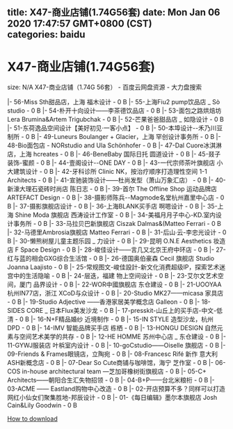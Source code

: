 
title: X47-商业店铺(1.74G56套)
date: Mon Jan 06 2020 17:47:57 GMT+0800 (CST)    
categories: baidu
---

# X47-商业店铺(1.74G56套)
size: N/A
 X47-商业店铺（1.74G 56套） - 百度云网盘资源 - 大力盘搜索
 
|- 56-Miss Sth甜品店，上海  福木设计 - 0 B
|- 55-上海Fiu2 pump饮品店 _ Sò studio - 0 B
|- 54-朴开十向设计——李茶德饮品店 - 0 B
|- 53-面包之路烘焙坊  Lera Brumina&Artem Trigubchak - 0 B
|- 52-芒果爸爸甜品店 _ 如隐设计 - 0 B
|- 51-东荷逸品空间设计【美好初见·一客小点】 - 0 B
|- 50-本埠设计--禾乃川豆制所 - 0 B
|- 49-Luneurs Boulanger + Glacier，上海  罕创设计事务所 - 0 B
|- 48-Bio面包店 - NORstudio and Ula Schönhofer - 0 B
|- 47-Dal Cuore冰淇淋店，上海  hcreates - 0 B
|- 46-BeneBaby 国际日托   圆道设计 - 0 B
|- 45-叕子装饰-蜜颜 - 0 B
|- 44-壹阁设计--ONE DAY - 0 B
|- 43-一代宗师茶叶旗舰店  小大建筑设计 - 0 B
|- 42-牙科诊所 Clinic NK，按治疗顺序打造理性空间  1-1 Architects - 0 B
|- 41-宣驰装饰设计——杜尚发型（萧山万象汇店） - 0 B
|- 40-新濠大理石瓷砖时尚店   陈日志 - 0 B
|- 39-首尔 The Offline Shop 运动品牌店  ARTEFACT Design - 0 B
|- 38-摄影师陈兵--Magmode名堂杭州嘉里中心店 - 0 B
|- 37-摄影旗舰店设计 - 0 B
|- 36-上海BLANK买手店   啊嗯设计 - 0 B
|- 35-上海 Shine Moda 旗舰店  西涛设计工作室 - 0 B
|- 34-美福月月子中心-KD.室内设计事务所 - 0 B
|- 33-马拉贝巴新旗舰店   Ciszak Dalmas&(Matteo Ferrari - 0 B
|- 32-马德里Ambrosia旗舰店  Matteo Ferrari - 0 B
|- 31-后山∙云-李忠光设计 - 0 B
|- 30-懒熊树屋儿童主题乐园 _ 力设计 - 0 B
|- 29-昆明 O.N.E Aesthetics 妆造店  F Space Design - 0 B
|- 28-峻佳设计——言几又北京王府中环店 - 0 B
|- 27-红与蓝的相会GXG综合生活馆 - 0 B
|- 26-德国奥伯豪森 Cecil 旗舰店 Studio Joanna Laajisto - 0 B
|- 25-常规图文-峻佳設計-新文化消费超级IP，探索艺术迷宫中的生活隐喻 - 0 B
|- 24-层迭，福建  物上空间设计 - 0 B
|- 23-艾尔文艺术空间，厦门  品界设计 - 0 B
|- 22-WOR中國旗舰店  东仓建设 - 0 B
|- 21-UOOYAA杭州IN77店，浙江  XCoD与众设计 - 0 B
|- 20-Studio MK27——micasa 家具店 - 0 B
|- 19-Studio Adjective ——香港家居美学概念店 Galleon - 0 B
|- 18-SIDES CORE _ 日本Flux美发沙龙 - 0 B
|- 17-presskit-山丘上的买手店-中文-低清 - 0 B
|- 16-N+F精品婚纱  近境制作 - 0 B
|- 15-IN STYLE 造型沙龙，杭州  DPD - 0 B
|- 14-IMV 智能品牌买手店  栋栖 - 0 B
|- 13-HONGU DESIGN  自然元素与空间艺术美学的共存 - 0 B
|- 12-HE HOMME 苏州中心店 _ 东仓建设 - 0 B
|- 11-GYWJ服装店   叶梹室内设计 - 0 B
|- 10-goCstudio——Oiselle 旗舰店 - 0 B
|- 09-Friends & Frames眼镜店，立陶宛 - 0 B
|- 08-Francesc Rifé 新作  意大利ASH新概念店 - 0 B
|- 07-Dear So Cute商铺与咖啡馆，海宁  芝作室 - 0 B
|- 06-COS in-house architectural team —芝加哥橡树街旗舰店 - 0 B
|- 05-C+ Architects——朝阳合生汇失物招领 - 0 B
|- 04-B+P——台北米粮桁 - 0 B
|- 03-ACME —— Eastland购物中心改造 - 0 B
|- 02-开店预算不多？同样可以打造网红小仙女们聚集胜地-邦辰设计 - 0 B
|- 01-《每日编辑》墨尔本旗舰店   Josh Cain&Lily Goodwin - 0 B

[How to download](https://bpcam.bemobtrk.com/go/2ceec3aa-1ca2-46d6-b9ff-aaa5c184517c?jno=4512)